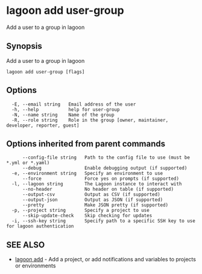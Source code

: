 # lagoon add user-group

Add a user to a group in lagoon

## Synopsis

Add a user to a group in lagoon

```text
lagoon add user-group [flags]
```

## Options

```text
  -E, --email string   Email address of the user
  -h, --help           help for user-group
  -N, --name string    Name of the group
  -R, --role string    Role in the group [owner, maintainer, developer, reporter, guest]
```

## Options inherited from parent commands

```text
      --config-file string   Path to the config file to use (must be *.yml or *.yaml)
      --debug                Enable debugging output (if supported)
  -e, --environment string   Specify an environment to use
      --force                Force yes on prompts (if supported)
  -l, --lagoon string        The Lagoon instance to interact with
      --no-header            No header on table (if supported)
      --output-csv           Output as CSV (if supported)
      --output-json          Output as JSON (if supported)
      --pretty               Make JSON pretty (if supported)
  -p, --project string       Specify a project to use
      --skip-update-check    Skip checking for updates
  -i, --ssh-key string       Specify path to a specific SSH key to use for lagoon authentication
```

## SEE ALSO

* [lagoon add](lagoon_add.md)     - Add a project, or add notifications and variables to projects or environments

